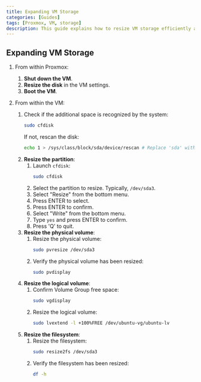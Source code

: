```yaml
---
title: Expanding VM Storage
categories: [Guides]
tags: [Proxmox, VM, storage]
description: This guide explains how to resize VM storage efficiently and effectively.
---
```


## Expanding VM Storage

1. From within Proxmox:
   1. **Shut down the VM**.
   2. **Resize the disk** in the VM settings.
   3. **Boot the VM**.

2. From within the VM:
   1. Check if the additional space is recognized by the system:
       ```bash
       sudo cfdisk
       ```
       If not, rescan the disk:
       ```bash
       echo 1 > /sys/class/block/sda/device/rescan # Replace 'sda' with the appropriate disk
       ```
   2. **Resize the partition**:
       1. Launch `cfdisk`:
           ```bash
           sudo cfdisk
           ```
       2. Select the partition to resize. Typically, `/dev/sda3`.
       3. Select "Resize" from the bottom menu.
       4. Press ENTER to select.
       5. Press ENTER to confirm.
       6. Select "Write" from the bottom menu.
       7. Type `yes` and press ENTER to confirm.
       8. Press 'Q' to quit.
   3. **Resize the physical volume**:
       1. Resize the physical volume:
           ```bash
           sudo pvresize /dev/sda3
           ```
       2. Verify the physical volume has been resized:
           ```bash
           sudo pvdisplay
           ```
   4. **Resize the logical volume**:
       1. Confirm Volume Group free space:
           ```bash
           sudo vgdisplay
           ```
       2. Resize the logical volume:
           ```bash
           sudo lvextend -l +100%FREE /dev/ubuntu-vg/ubuntu-lv
           ```
   5. **Resize the filesystem**:
       1. Resize the filesystem:
           ```bash
           sudo resize2fs /dev/sda3
           ```
       2. Verify the filesystem has been resized:
           ```bash
           df -h
           ```
